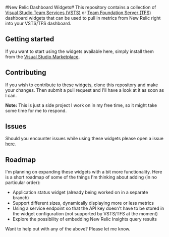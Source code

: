 #New Relic Dashboard Widgets#
This repository contains a collection of [Visual Studio Team Services (VSTS)](https://www.visualstudio.com/en-us/products/visual-studio-team-services-vs.aspx)
or [Team Foundation Server (TFS)](https://www.visualstudio.com/en-us/products/tfs-overview-vs.aspx)
dashboard widgets that can be used to pull in metrics from New Relic right into your VSTS/TFS dashboard.

## Getting started
If you want to start using the widgets available here, simply install them from the [Visual Studio Marketplace](https://marketplace.visualstudio.com/items?itemName=jonathan-mezach.new-relic-dashboard-widgets).

## Contributing
If you wish to contribute to these widgets, clone this repository and make your changes. Then submit a pull request
and I'll have a look at it as soon as I can.

**Note:** This is just a side project I work on in my free time, so it might take some time for me to respond.

## Issues
Should you encounter issues while using these widgets please open a issue [here](https://github.com/jmezach/NewRelicDashboardWidgets/issues).

## Roadmap
I'm planning on expanding these widgets with a bit more functionality. Here is a short roadmap of some of the
things I'm thinking about adding (in no particular order):

* Application status widget (already being worked on in a separate branch)
* Support different sizes, dynamically displaying more or less metrics
* Using a service endpoint so that the API key doesn't have to be stored in the widget configuration (not supported by VSTS/TFS at the moment)
* Explore the possibility of embedding New Relic Insights query results

Want to help out with any of the above? Please let me know.
